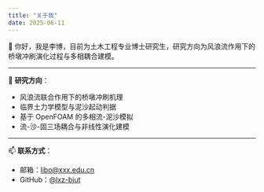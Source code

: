 ```yaml
---
title: "关于我"
date: 2025-06-11
---
```


👋 你好，我是李博，目前为土木工程专业博士研究生，研究方向为风浪流作用下的桥墩冲刷演化过程与多相耦合建模。

---

🎯 **研究方向**：

- 风浪流联合作用下的桥墩冲刷机理
- 临界土力学模型与泥沙起动判据
- 基于 OpenFOAM 的多相流-泥沙模拟
- 流-沙-固三场耦合与非线性演化建模

---

📫 **联系方式**：

- 邮箱：libo@xxx.edu.cn
- GitHub：[@lxz-bjut](https://github.com/lxz-bjut)
